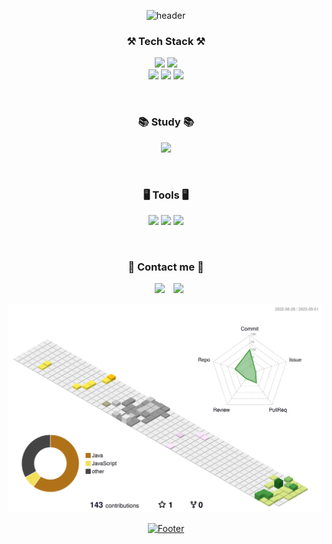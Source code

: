 <div align="center" bgcolor="black">
 
![header](https://capsule-render.vercel.app/api?type=waving&text=MyeongJi's%20Github&color=gradient&height=200&fontSize=50&fontAlign=72&fontAlignY=35)
                                                                                                                                           
                                                                                                                                           
<h3 align="center"> ⚒️ Tech Stack ⚒️ </h3>
  <p align="center">                                                                                                                                       
  <img src="https://img.shields.io/badge/Java-007396?style=flat&logo=OpenJDK&logoColor=white"/>
  <img src="https://img.shields.io/badge/MySQL-4479A1?style=flat&logo=MySQL&logoColor=white"/>
  <br />                                                                            
  <img src="https://img.shields.io/badge/HTML5-E34F26?style=flat&logo=HTML5&logoColor=white"/>
  <img src="https://img.shields.io/badge/CSS3-1572B6?style=flat&logo=CSS3&logoColor=white"/>
  <img src="https://img.shields.io/badge/JavaScript-F7DF1E?style=flat&logo=JavaScript&logoColor=white"/>
  </p>

  <br />
 
<h3 align="center"> 📚 Study 📚 </h3>
  <p align="center">                                                                                        
  <img src="https://img.shields.io/badge/Spring-6DB33F?style=flat&logo=Spring&logoColor=white"/>
  </p>

 <br />
 
<h3 align="center"> 🖥️ Tools 🖥️ </h3>
  <p align="center">                                                                                        
  <img src="https://img.shields.io/badge/IntelliJ IDEA-000000?style=flat&logo=IntellijIDEA&logoColor=white"/>
  <img src="https://img.shields.io/badge/Visual Studio Code-007ACC?style=flat&logo=VisualStudioCode&logoColor=white"/>
  <img src="https://img.shields.io/badge/Github-000000?style=flat&logo=Github&logoColor=white"/>
  </p>

  <br />
 
<h3 align="center"> 💌 Contact me 💌 </h3>
  <p align="center">
   <a href="pmmmg726@gmail.com">
    <img src="https://img.shields.io/badge/Gmail-d14836?style=flat-square&logo=Gmail&logoColor=white&link=mailto:quf8093@gmail.com"
        style="height : auto; margin-left : 10px; margin-right : 10px;"/></a>
  <a href="https://velog.io/@mzi726"><img src="http://img.shields.io/badge/-Velog-20c997?style=flat&logo=Velog&logoColor=white&link=https://velog.io/@mzi726"/>
  </p>


![](./profile-3d-contrib/profile-season-animate.svg)
 
![Footer](https://capsule-render.vercel.app/api?type=waving&color=gradient&height=200&section=footer)
</div>
